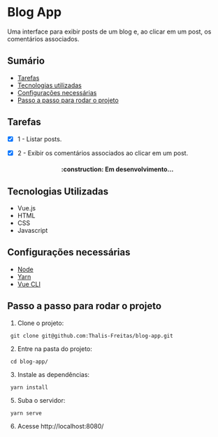 # Blog App

Uma interface para exibir posts de um blog e, ao clicar em um post, os comentários associados.

## Sumário

  * [Tarefas](#tarefas)
  * [Tecnologias utilizadas](#tecnologias-utilizadas)
  * [Configurações necessárias](#configurações-necessárias)
  * [Passo a passo para rodar o projeto](#passo-a-passo-para-rodar-o-projeto)

## Tarefas
<div align="justify">

- [x] 1 - Listar posts.

- [x] 2 - Exibir os comentários associados ao clicar em um post.


<h4 align="center">
:construction: Em desenvolvimento...
</h4>

## Tecnologias Utilizadas

* Vue.js
* HTML
* CSS
* Javascript

## Configurações necessárias

- [Node](https://nodejs.org/en/download)
- [Yarn](https://classic.yarnpkg.com/en/)
- [Vue CLI](https://cli.vuejs.org/)

## Passo a passo para rodar o projeto

1. Clone o projeto:

```
 git clone git@github.com:Thalis-Freitas/blog-app.git
```

2. Entre na pasta do projeto:

```
 cd blog-app/
```

3. Instale as dependências:

```
 yarn install
```

5. Suba o servidor:

```
 yarn serve
```

6. Acesse http://localhost:8080/
